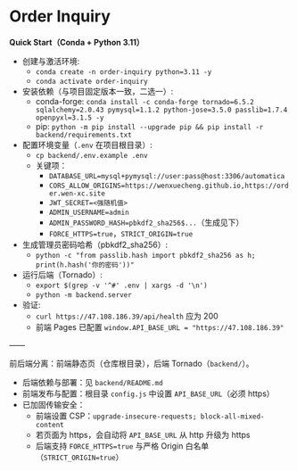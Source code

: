 # Order Inquiry

**Quick Start（Conda + Python 3.11）**
- 创建与激活环境:
  - `conda create -n order-inquiry python=3.11 -y`
  - `conda activate order-inquiry`
- 安装依赖（与项目固定版本一致，二选一）:
  - conda-forge: `conda install -c conda-forge tornado=6.5.2 sqlalchemy=2.0.43 pymysql=1.1.2 python-jose=3.5.0 passlib=1.7.4 openpyxl=3.1.5 -y`
  - pip: `python -m pip install --upgrade pip && pip install -r backend/requirements.txt`
- 配置环境变量（`.env` 在项目根目录）:
  - `cp backend/.env.example .env`
  - 关键项：
    - `DATABASE_URL=mysql+pymysql://user:pass@host:3306/automatica`
    - `CORS_ALLOW_ORIGINS=https://wenxuecheng.github.io,https://order.wen-xc.site`
    - `JWT_SECRET=<强随机值>`
    - `ADMIN_USERNAME=admin`
    - `ADMIN_PASSWORD_HASH=pbkdf2_sha256$...`（生成见下）
    - `FORCE_HTTPS=true`，`STRICT_ORIGIN=true`
- 生成管理员密码哈希（pbkdf2_sha256）:
  - `python -c "from passlib.hash import pbkdf2_sha256 as h; print(h.hash('你的密码'))"`
- 运行后端（Tornado）:
  - `export $(grep -v '^#' .env | xargs -d '\n')`
  - `python -m backend.server`
- 验证:
  - `curl https://47.108.186.39/api/health` 应为 200
  - 前端 Pages 已配置 `window.API_BASE_URL = "https://47.108.186.39"`

——

前后端分离：前端静态页（仓库根目录），后端 Tornado（`backend/`）。

- 后端依赖与部署：见 `backend/README.md`
- 前端发布与配置：根目录 `config.js` 中设置 `API_BASE_URL`（必须 https）
- 已加固传输安全：
  - 前端设置 CSP：`upgrade-insecure-requests; block-all-mixed-content`
  - 若页面为 https，会自动将 `API_BASE_URL` 从 http 升级为 https
  - 后端支持 `FORCE_HTTPS=true` 与严格 Origin 白名单（`STRICT_ORIGIN=true`）
